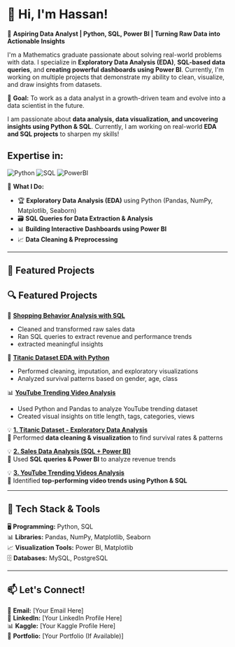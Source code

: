 # 👋 Hi, I'm Hassan!  

🎯 **Aspiring Data Analyst | Python, SQL, Power BI | Turning Raw Data into Actionable Insights**

I'm a Mathematics graduate passionate about solving real-world problems with data. I specialize in **Exploratory Data Analysis (EDA)**, **SQL-based data queries**, 
and **creating powerful dashboards using Power BI**. Currently, I'm working on multiple projects that demonstrate my ability to clean, visualize, and draw insights from datasets.

🚀 **Goal:** To work as a data analyst in a growth-driven team and evolve into a data scientist in the future.


I am passionate about **data analysis, data visualization, and uncovering insights using Python & SQL**. Currently, I am working on real-world **EDA and SQL projects** to sharpen my skills!  
## Expertise in:
![Python](https://img.shields.io/badge/Python-3776AB?style=for-the-badge&logo=python&logoColor=white)
![SQL](https://img.shields.io/badge/SQL-025E8C?style=for-the-badge&logo=postgresql&logoColor=white)
![PowerBI](https://img.shields.io/badge/PowerBI-F2C811?style=for-the-badge&logo=powerbi&logoColor=black)



📌 **What I Do:**  
- 🏆 **Exploratory Data Analysis (EDA)** using Python (Pandas, NumPy, Matplotlib, Seaborn)  
- 🗃️ **SQL Queries for Data Extraction & Analysis**  
- 📊 **Building Interactive Dashboards using Power BI**  
- 📈 **Data Cleaning & Preprocessing**  

---

## 📌 Featured Projects  
## 🔍 Featured Projects

🛒 **[Shopping Behavior Analysis with SQL ](https://github.com/Qazi-Hassan/Shopping_Behavior_Analysis-by-SQL)**
- Cleaned and transformed raw sales data
- Ran SQL queries to extract revenue and performance trends
- extracted meaningful insights

🚢 **[Titanic Dataset EDA with Python](https://github.com/Qazi-Hassan/Titanic_EDA_Project)**
- Performed cleaning, imputation, and exploratory visualizations
- Analyzed survival patterns based on gender, age, class

📊 **[YouTube Trending Video Analysis](https://github.com/Qazi-Hassan/YouTube_Trending_Analysis)**
- Used Python and Pandas to analyze YouTube trending dataset
- Created visual insights on title length, tags, categories, views







💡 **[1. Titanic Dataset - Exploratory Data Analysis](https://github.com/Qazi-Hassan/Titanic_EDA_Project)**  
🔹 Performed **data cleaning & visualization** to find survival rates & patterns  

💡 **[2. Sales Data Analysis (SQL + Power BI)](https://github.com/Qazi-Hassan/Sales_Analysis_SQL)**  
🔹 Used **SQL queries & Power BI** to analyze revenue trends  

💡 **[3. YouTube Trending Videos Analysis](https://github.com/Qazi-Hassan/YouTube_Trending_Analysis)**  
🔹 Identified **top-performing video trends using Python & SQL**  

---

## 🚀 Tech Stack & Tools  
🖥️ **Programming:** Python, SQL  
📊 **Libraries:** Pandas, NumPy, Matplotlib, Seaborn  
📈 **Visualization Tools:** Power BI, Matplotlib  
🗄️ **Databases:** MySQL, PostgreSQL  

---

## 📫 Let's Connect!  
📧 **Email:** [Your Email Here]  
🔗 **LinkedIn:** [Your LinkedIn Profile Here]  
📊 **Kaggle:** [Your Kaggle Profile Here]  
📂 **Portfolio:** [Your Portfolio (If Available)]  
